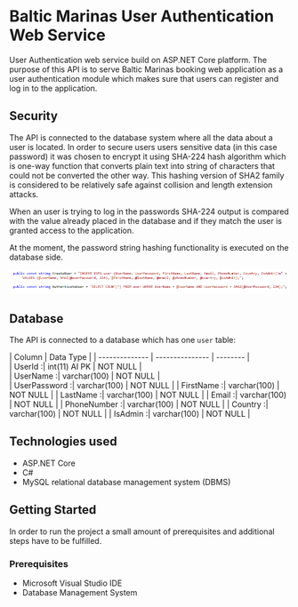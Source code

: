 # Baltic Marinas User Authentication Web Service

User Authentication web service build on ASP.NET Core platform. The purpose of this API is to serve Baltic Marinas booking web
application as a user authentication module which makes sure that users can register and log in to the application. 

## Security

The API is connected to the database system where all the data about a user is located. In order to secure users users sensitive
data (in this case password) it was chosen to encrypt it using SHA-224 hash algorithm which is one-way function that converts plain
text into string of characters that could not be converted the other way. This hashing version of SHA2 family is considered to be
relatively safe against collision and length extension attacks.

When an user is trying to log in the passwords SHA-224 output is compared with the value already placed in the database and if they
match the user is granted access to the application. 

At the moment, the password string hashing functionality is executed on the database side.

![alt text](AuthenticationWS/Resources/Images/Hashing.png "Hashing")

## Database

The API is connected to a database which has one `user` table:

|  Column        | Data Type       | 
| -------------- | --------------- | -------- |  
|  UserId       :|  int(11) AI PK  | NOT NULL |  
|  UserName     :|  varchar(100)   | NOT NULL |  
|  UserPassword :|  varchar(100)   | NOT NULL | 
|  FirstName    :|  varchar(100)   | NOT NULL |
|  LastName     :|  varchar(100)   | NOT NULL |
|  Email        :|  varchar(100)   | NOT NULL |
|  PhoneNumber  :|  varchar(100)   | NOT NULL |
|  Country      :|  varchar(100)   | NOT NULL |
|  IsAdmin      :|  varchar(100)   | NOT NULL | 


## Technologies used

+ ASP.NET Core
+ C#
+ MySQL relational database management system (DBMS)

## Getting Started

In order to run the project a small amount of prerequisites and additional steps have to be fulfilled.

### Prerequisites

+ Microsoft Visual Studio IDE
+ Database Management System
